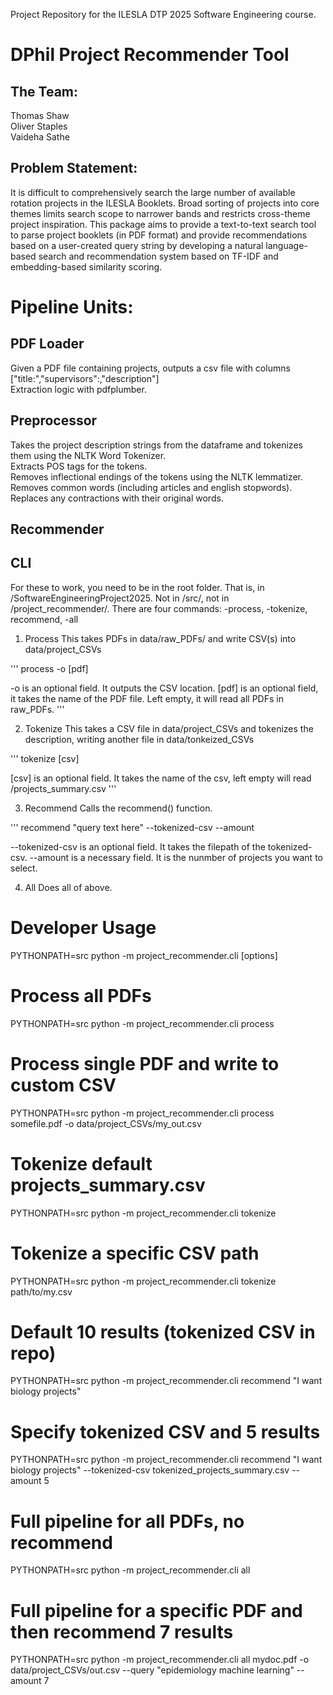 Project Repository for the ILESLA DTP 2025 Software Engineering course.

# DPhil Project Recommender Tool 
## The Team:
Thomas Shaw\
Oliver Staples\
Vaideha Sathe

## Problem Statement:
It is difficult to comprehensively search the large number of available rotation projects in the ILESLA Booklets. Broad sorting of projects into core themes limits search scope to narrower bands and restricts cross-theme project inspiration. This package aims to provide a text-to-text search tool to parse project booklets (in PDF format) and provide recommendations based on a user-created query string by developing a natural language-based search and recommendation system based on TF-IDF and embedding-based similarity scoring.

# Pipeline Units:
## PDF Loader
Given a PDF file containing projects, outputs a csv file with columns ["title:","supervisors":,"description"]\
Extraction logic with pdfplumber.

## Preprocessor
Takes the project description strings from the dataframe and tokenizes them using the NLTK Word Tokenizer.\
Extracts POS tags for the tokens.\
Removes inflectional endings of the tokens using the NLTK lemmatizer.\
Removes common words (including articles and english stopwords).\
Replaces any contractions with their original words.

## Recommender

## CLI

For these to work, you need to be in the root folder. That is, in /SoftwareEngineeringProject2025.
Not in /src/, not in /project_recommender/.
There are four commands: -process, -tokenize, recommend, -all 

1. Process
This takes PDFs in data/raw_PDFs/ and write CSV(s) into data/project_CSVs

'''
process -o [pdf] 

-o is an optional field. It outputs the CSV location.
[pdf] is an optional field, it takes the name of the PDF file. Left empty, it will read all PDFs in raw_PDFs.
'''

2. Tokenize
This takes a CSV file in data/project_CSVs and tokenizes the description, writing another file in data/tonkeized_CSVs

'''
tokenize [csv]

[csv] is an optional field. It takes the name of the csv, left empty will read /projects_summary.csv
'''

3. Recommend
Calls the recommend() function.

''' 
recommend "query text here" --tokenized-csv --amount

--tokenized-csv is an optional field. It takes the filepath of the tokenized-csv.
--amount is a necessary field. It is the nunmber of projects you want to select.

4. All
Does all of above.

# Developer Usage
PYTHONPATH=src python -m project_recommender.cli <subcommand> [options]
# Process all PDFs
PYTHONPATH=src python -m project_recommender.cli process
# Process single PDF and write to custom CSV
PYTHONPATH=src python -m project_recommender.cli process somefile.pdf -o data/project_CSVs/my_out.csv
# Tokenize default projects_summary.csv
PYTHONPATH=src python -m project_recommender.cli tokenize
# Tokenize a specific CSV path
PYTHONPATH=src python -m project_recommender.cli tokenize path/to/my.csv
# Default 10 results (tokenized CSV in repo)
PYTHONPATH=src python -m project_recommender.cli recommend "I want biology projects"
# Specify tokenized CSV and 5 results
PYTHONPATH=src python -m project_recommender.cli recommend "I want biology projects" --tokenized-csv tokenized_projects_summary.csv --amount 5
# Full pipeline for all PDFs, no recommend
PYTHONPATH=src python -m project_recommender.cli all
# Full pipeline for a specific PDF and then recommend 7 results
PYTHONPATH=src python -m project_recommender.cli all mydoc.pdf -o data/project_CSVs/out.csv --query "epidemiology machine learning" --amount 7

